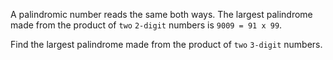 A palindromic number reads the same both ways. The largest palindrome made from the product of `two` `2-digit` numbers is `9009 = 91 x 99`.

Find the largest palindrome made from the product of `two` `3-digit` numbers.